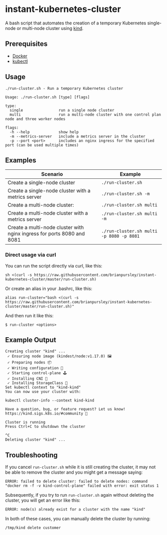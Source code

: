# instant-kubernetes-cluster

A bash script that automates the creation of a temporary Kubernetes single-node or multi-node cluster using [kind](https://kind.sigs.k8s.io/).

## Prerequisites

* [Docker](https://www.docker.com/)
* [kubectl](https://kubernetes.io/docs/tasks/tools/install-kubectl/)

## Usage

```
./run-cluster.sh - Run a temporary Kubernetes cluster

Usage: ./run-cluster.sh [type] [flags]

type:
  single                run a single node cluster
  multi                 run a multi-node cluster with one control plan node and three worker nodes

flags:
  -h --help             show help
  -m --metrics-server   include a metrics server in the cluster
  -p --port <port>      includes an nginx ingress for the specified port (can be used multiple times)
```

## Examples

|Scenario|Example|
|--|--|
|Create a single-node cluster|`./run-cluster.sh`|
|Create a single-node cluster with a metrics server|`./run-cluster.sh -m`|
|Create a multi-node cluster:|`./run-cluster.sh multi`|
|Create a multi-node cluster with a metrics server|`./run-cluster.sh multi -m`|
|Create a multi-node cluster with nginx ingress for ports 8080 and 8081|`./run-cluster.sh multi -p 8080 -p 8081`|

### Direct usage via curl
You can run the script directly via curl, like this:
```
sh <(curl -s https://raw.githubusercontent.com/brianpursley/instant-kubernetes-cluster/master/run-cluster.sh)
```

Or create an alias in your .bashrc, like this:
```
alias run-cluster="bash <(curl -s https://raw.githubusercontent.com/brianpursley/instant-kubernetes-cluster/master/run-cluster.sh)"
```
And then run it like this:
```
$ run-cluster <options>
```

## Example Output
```
Creating cluster "kind" ...
 ✓ Ensuring node image (kindest/node:v1.17.0) 🖼
 ✓ Preparing nodes 📦  
 ✓ Writing configuration 📜 
 ✓ Starting control-plane 🕹️ 
 ✓ Installing CNI 🔌 
 ✓ Installing StorageClass 💾 
Set kubectl context to "kind-kind"
You can now use your cluster with:

kubectl cluster-info --context kind-kind

Have a question, bug, or feature request? Let us know! https://kind.sigs.k8s.io/#community 🙂

Cluster is running
Press Ctrl+C to shutdown the cluster

^C
Deleting cluster "kind" ...
```

## Troubleshooting

If you cancel `run-cluster.sh` while it is still creating the cluster, it may not be able to remove the cluster and you might get a message saying: 
```
ERROR: failed to delete cluster: failed to delete nodes: command "docker rm -f -v kind-control-plane" failed with error: exit status 1
```

Subsequently, if you try to run `run-cluster.sh` again without deleting the cluster, you will get an error like this:
```
ERROR: node(s) already exist for a cluster with the name "kind"
```

In both of these cases, you can manually delete the cluster by running:
```
/tmp/kind delete customer
```
